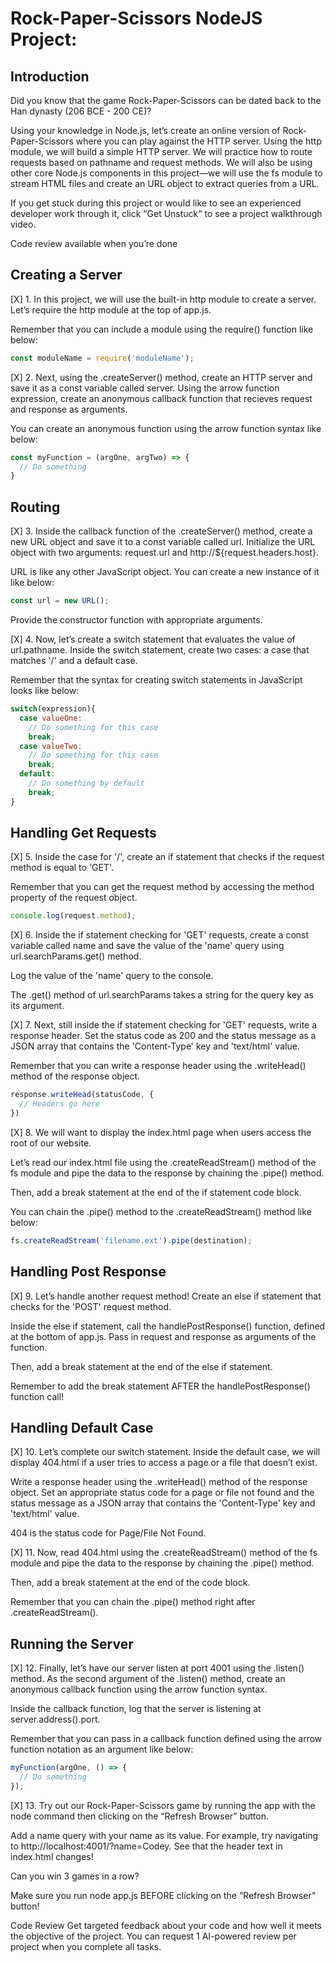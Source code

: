 # Rock-Paper-Scissors NodeJS Project:
## Introduction
Did you know that the game Rock-Paper-Scissors can be dated back to the Han dynasty (206 BCE - 200 CE)?

Using your knowledge in Node.js, let’s create an online version of Rock-Paper-Scissors where you can play against the HTTP server. Using the http module, we will build a simple HTTP server. We will practice how to route requests based on pathname and request methods. We will also be using other core Node.js components in this project—we will use the fs module to stream HTML files and create an URL object to extract queries from a URL.

If you get stuck during this project or would like to see an experienced developer work through it, click “Get Unstuck“ to see a project walkthrough video.

Code review available when you’re done

## Creating a Server
[X] 1. In this project, we will use the built-in http module to create a server. Let’s require the http module at the top of app.js.

Remember that you can include a module using the require() function like below:
```js
const moduleName = require('moduleName');
```

[X] 2. Next, using the .createServer() method, create an HTTP server and save it as a const variable called server. Using the arrow function expression, create an anonymous callback function that recieves request and response as arguments.

You can create an anonymous function using the arrow function syntax like below:
```js
const myFunction = (argOne, argTwo) => {
  // Do something
}
```

## Routing
[X] 3. Inside the callback function of the .createServer() method, create a new URL object and save it to a const variable called url. Initialize the URL object with two arguments: request.url and http://${request.headers.host}.

URL is like any other JavaScript object. You can create a new instance of it like below:

```js
const url = new URL();
```

Provide the constructor function with appropriate arguments.

[X] 4. Now, let’s create a switch statement that evaluates the value of url.pathname. Inside the switch statement, create two cases: a case that matches '/' and a default case.

Remember that the syntax for creating switch statements in JavaScript looks like below:

```js
switch(expression){
  case valueOne:
    // Do something for this case
    break;
  case valueTwo:
    // Do something for this case
    break;
  default:
    // Do something by default
    break;
}
```

## Handling Get Requests
[X] 5. Inside the case for '/', create an if statement that checks if the request method is equal to 'GET'.

Remember that you can get the request method by accessing the method property of the request object.
```js
console.log(request.method);
```

[X] 6. Inside the if statement checking for 'GET' requests, create a const variable called name and save the value of the 'name' query using url.searchParams.get() method.

Log the value of the 'name' query to the console.

The .get() method of url.searchParams takes a string for the query key as its argument.

[X] 7. Next, still inside the if statement checking for 'GET' requests, write a response header. Set the status code as 200 and the status message as a JSON array that contains the 'Content-Type' key and 'text/html' value.

Remember that you can write a response header using the .writeHead() method of the response object.
```js
response.writeHead(statusCode, {
  // Headers go here
})
```

[X] 8. We will want to display the index.html page when users access the root of our website.

Let’s read our index.html file using the .createReadStream() method of the fs module and pipe the data to the response by chaining the .pipe() method.

Then, add a break statement at the end of the if statement code block.

You can chain the .pipe() method to the .createReadStream() method like below:
```js
fs.createReadStream('filename.ext').pipe(destination);
```

## Handling Post Response
[X] 9. Let’s handle another request method! Create an else if statement that checks for the 'POST' request method.

Inside the else if statement, call the handlePostResponse() function, defined at the bottom of app.js. Pass in request and response as arguments of the function.

Then, add a break statement at the end of the else if statement.

Remember to add the break statement AFTER the handlePostResponse() function call!

## Handling Default Case
[X] 10. Let’s complete our switch statement. Inside the default case, we will display 404.html if a user tries to access a page or a file that doesn’t exist.

Write a response header using the .writeHead() method of the response object. Set an appropriate status code for a page or file not found and the status message as a JSON array that contains the 'Content-Type' key and 'text/html' value.

404 is the status code for Page/File Not Found.

[X] 11. Now, read 404.html using the .createReadStream() method of the fs module and pipe the data to the response by chaining the .pipe() method.

Then, add a break statement at the end of the code block.

Remember that you can chain the .pipe() method right after .createReadStream().

## Running the Server
[X] 12. Finally, let’s have our server listen at port 4001 using the .listen() method. As the second argument of the .listen() method, create an anonymous callback function using the arrow function syntax.

Inside the callback function, log that the server is listening at server.address().port.

Remember that you can pass in a callback function defined using the arrow function notation as an argument like below:

```js
myFunction(argOne, () => {
  // Do something
});
```

[X] 13. Try out our Rock-Paper-Scissors game by running the app with the node command then clicking on the “Refresh Browser” button.

Add a name query with your name as its value. For example, try navigating to http://localhost:4001/?name=Codey. See that the header text in index.html changes!

Can you win 3 games in a row?

Make sure you run node app.js BEFORE clicking on the “Refresh Browser” button!

Code Review
Get targeted feedback about your code and how well it meets the objective of the project.
You can request 1 AI-powered review per project when you complete all tasks.
